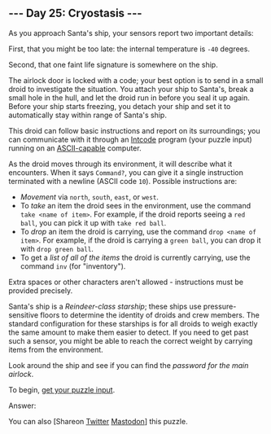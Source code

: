 \--- Day 25: Cryostasis ---
----------

As you approach Santa's ship, your sensors report two important details:

First, that you might be too late: the internal temperature is `-40` degrees.

Second, that one faint life signature is somewhere on the ship.

The airlock door is locked with a code; your best option is to send in a small droid to investigate the situation. You attach your ship to Santa's, break a small hole in the hull, and let the droid run in before you seal it up again. Before your ship starts freezing, you detach your ship and set it to automatically stay within range of Santa's ship.

This droid can follow basic instructions and report on its surroundings; you can communicate with it through an [Intcode](9) program (your puzzle input) running on an [ASCII-capable](17) computer.

As the droid moves through its environment, it will describe what it encounters. When it says `Command?`, you can give it a single instruction terminated with a newline (ASCII code `10`). Possible instructions are:

* *Movement* via `north`, `south`, `east`, or `west`.
* To *take* an item the droid sees in the environment, use the command `take <name of item>`. For example, if the droid reports seeing a `red ball`, you can pick it up with `take red ball`.
* To *drop* an item the droid is carrying, use the command `drop <name of item>`. For example, if the droid is carrying a `green ball`, you can drop it with `drop green ball`.
* To get a *list of all of the items* the droid is currently carrying, use the command `inv` (for "inventory").

Extra spaces or other characters aren't allowed - instructions must be provided precisely.

Santa's ship is a *Reindeer-class starship*; these ships use pressure-sensitive floors to determine the identity of droids and crew members. The standard configuration for these starships is for all droids to weigh exactly the same amount to make them easier to detect. If you need to get past such a sensor, you might be able to reach the correct weight by carrying items from the environment.

Look around the ship and see if you can find the *password for the main airlock*.

To begin, [get your puzzle input](25/input).

Answer:

You can also [Shareon [Twitter](https://twitter.com/intent/tweet?text=%22Cryostasis%22+%2D+Day+25+%2D+Advent+of+Code+2019&url=https%3A%2F%2Fadventofcode%2Ecom%2F2019%2Fday%2F25&related=ericwastl&hashtags=AdventOfCode) [Mastodon](javascript:void(0);)] this puzzle.